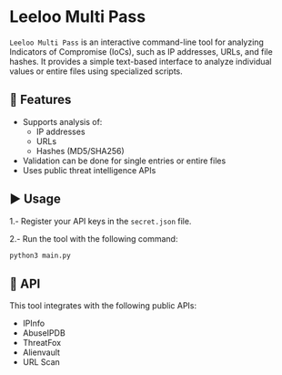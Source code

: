 # Leeloo Multi Pass

`Leeloo Multi Pass` is an interactive command-line tool for analyzing Indicators of Compromise (IoCs), such as IP addresses, URLs, and file hashes. It provides a simple text-based interface to analyze individual values or entire files using specialized scripts.

## 🧠 Features

- Supports analysis of:
  - IP addresses
  - URLs
  - Hashes (MD5/SHA256)
- Validation can be done for single entries or entire files
- Uses public threat intelligence APIs

## ▶️ Usage
1.- Register your API keys in the `secret.json` file.

2.- Run the tool with the following command:

```bash
python3 main.py
```

## 🔎 API
This tool integrates with the following public APIs:

- IPInfo
- AbuseIPDB
- ThreatFox
- Alienvault
- URL Scan